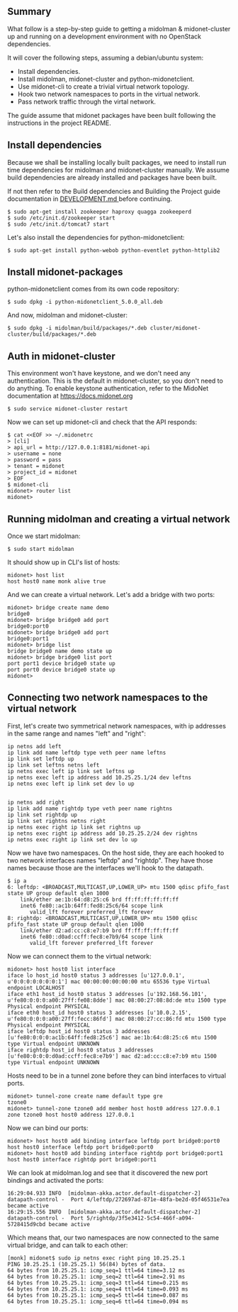 ## Summary

What follow is a step-by-step guide to getting a midolman & midonet-cluster
up and running on a development environment with no OpenStack dependencies.

It will cover the following steps, assuming a debian/ubuntu system:

 * Install dependencies.
 * Install midolman, midonet-cluster and python-midonetclient.
 * Use midonet-cli to create a trivial virtual network topology.
 * Hook two network namespaces to ports in the virtual network.
 * Pass network traffic through the virtal network.

The guide assume that midonet packages have been built following the
instructions in the project README.

## Install dependencies

Because we shall be installing locally built packages, we need to
install run time dependencies for midolman and midonet-cluster manually.
We assume build dependencies are already installed and packages have
been built.

If not then refer to the Build dependencies and Building the Project guide
documentation in [ DEVELOPMENT.md ][development] before continuing.

[development]: ../DEVELOPMENT.md

    $ sudo apt-get install zookeeper haproxy quagga zookeeperd
    $ sudo /etc/init.d/zookeeper start
    $ sudo /etc/init.d/tomcat7 start

Let's also install the dependencies for python-midonetclient:

    $ sudo apt-get install python-webob python-eventlet python-httplib2

## Install midonet-packages

python-midonetclient comes from its own code repository:

    $ sudo dpkg -i python-midonetclient_5.0.0_all.deb

And now, midolman and midonet-cluster:

    $ sudo dpkg -i midolman/build/packages/*.deb cluster/midonet-cluster/build/packages/*.deb

## Auth in midonet-cluster

This environment won't have keystone, and we don't need any
authentication.  This is the default in midonet-cluster, so you don't
need to do anything.  To enable keystone authentication, refer to the
MidoNet documentation at <https://docs.midonet.org>

    $ sudo service midonet-cluster restart

Now we can set up midonet-cli and check that the API responds:

    $ cat <<EOF >> ~/.midonetrc
    > [cli]
    > api_url = http://127.0.0.1:8181/midonet-api
    > username = none
    > password = pass
    > tenant = midonet
    > project_id = midonet
    > EOF
    $ midonet-cli
    midonet> router list
    midonet>

## Running midolman and creating a virtual network

Once we start midolman:

    $ sudo start midolman

It should show up in CLI's list of hosts:

    midonet> host list
    host host0 name monk alive true

And we can create a virtual network. Let's add a bridge with two ports:

    midonet> bridge create name demo
    bridge0
    midonet> bridge bridge0 add port
    bridge0:port0
    midonet> bridge bridge0 add port
    bridge0:port1
    midonet> bridge list
    bridge bridge0 name demo state up
    midonet> bridge bridge0 list port
    port port1 device bridge0 state up
    port port0 device bridge0 state up
    midonet>

## Connecting two network namespaces to the virtual network

First, let's create two symmetrical network namespaces, with ip addresses
in the same range and names "left" and "right":

    ip netns add left
    ip link add name leftdp type veth peer name leftns
    ip link set leftdp up
    ip link set leftns netns left
    ip netns exec left ip link set leftns up
    ip netns exec left ip address add 10.25.25.1/24 dev leftns
    ip netns exec left ip link set dev lo up


    ip netns add right
    ip link add name rightdp type veth peer name rightns
    ip link set rightdp up
    ip link set rightns netns right
    ip netns exec right ip link set rightns up
    ip netns exec right ip address add 10.25.25.2/24 dev rightns
    ip netns exec right ip link set dev lo up

Now we have two namespaces. On the host side, they are each hooked to
two network interfaces names "leftdp" and "rightdp". They have those names
because those are the interfaces we'll hook to the datapath.

    $ ip a
    6: leftdp: <BROADCAST,MULTICAST,UP,LOWER_UP> mtu 1500 qdisc pfifo_fast state UP group default qlen 1000
        link/ether ae:1b:64:d8:25:c6 brd ff:ff:ff:ff:ff:ff
        inet6 fe80::ac1b:64ff:fed8:25c6/64 scope link
           valid_lft forever preferred_lft forever
    8: rightdp: <BROADCAST,MULTICAST,UP,LOWER_UP> mtu 1500 qdisc pfifo_fast state UP group default qlen 1000
        link/ether d2:ad:cc:c8:e7:b9 brd ff:ff:ff:ff:ff:ff
        inet6 fe80::d0ad:ccff:fec8:e7b9/64 scope link
           valid_lft forever preferred_lft forever

Now we can connect them to the virtual network:

    midonet> host host0 list interface
    iface lo host_id host0 status 3 addresses [u'127.0.0.1', u'0:0:0:0:0:0:0:1'] mac 00:00:00:00:00:00 mtu 65536 type Virtual endpoint LOCALHOST
    iface eth1 host_id host0 status 3 addresses [u'192.168.56.101', u'fe80:0:0:0:a00:27ff:fe08:8dde'] mac 08:00:27:08:8d:de mtu 1500 type Physical endpoint PHYSICAL
    iface eth0 host_id host0 status 3 addresses [u'10.0.2.15', u'fe80:0:0:0:a00:27ff:fecc:86fd'] mac 08:00:27:cc:86:fd mtu 1500 type Physical endpoint PHYSICAL
    iface leftdp host_id host0 status 3 addresses [u'fe80:0:0:0:ac1b:64ff:fed8:25c6'] mac ae:1b:64:d8:25:c6 mtu 1500 type Virtual endpoint UNKNOWN
    iface rightdp host_id host0 status 3 addresses [u'fe80:0:0:0:d0ad:ccff:fec8:e7b9'] mac d2:ad:cc:c8:e7:b9 mtu 1500 type Virtual endpoint UNKNOWN


Hosts need to be in a tunnel zone before they can bind interfaces to virtual ports.

    midonet> tunnel-zone create name default type gre
    tzone0
    midonet> tunnel-zone tzone0 add member host host0 address 127.0.0.1
    zone tzone0 host host0 address 127.0.0.1

Now we can bind our ports:

    midonet> host host0 add binding interface leftdp port bridge0:port0
    host host0 interface leftdp port bridge0:port0
    midonet> host host0 add binding interface rightdp port bridge0:port1
    host host0 interface rightdp port bridge0:port1

We can look at midolman.log and see that it discovered the new port bindings and activated the ports:

    16:29:04.933 INFO  [midolman-akka.actor.default-dispatcher-2] datapath-control -  Port 4/leftdp/272697ad-871e-48fa-be2d-05f46531e7ea became active
    16:29:15.556 INFO  [midolman-akka.actor.default-dispatcher-2] datapath-control -  Port 5/rightdp/3f5e3412-5c54-466f-a094-5728415d9cbd became active

Which means that, our two namespaces are now connected to the same virtual bridge, and can talk to each other:

    [monk] midonet$ sudo ip netns exec right ping 10.25.25.1
    PING 10.25.25.1 (10.25.25.1) 56(84) bytes of data.
    64 bytes from 10.25.25.1: icmp_seq=1 ttl=64 time=3.12 ms
    64 bytes from 10.25.25.1: icmp_seq=2 ttl=64 time=2.91 ms
    64 bytes from 10.25.25.1: icmp_seq=3 ttl=64 time=0.215 ms
    64 bytes from 10.25.25.1: icmp_seq=4 ttl=64 time=0.093 ms
    64 bytes from 10.25.25.1: icmp_seq=5 ttl=64 time=0.087 ms
    64 bytes from 10.25.25.1: icmp_seq=6 ttl=64 time=0.094 ms
